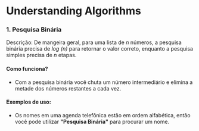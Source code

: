 # Understanding Algorithms

### 1. Pesquisa Binária
Descrição: De mangeira geral, para uma lista de *n* números, a pesquisa binária precisa de *log (n)* para retornar o valor correto, enquanto a pesquisa simples precisa de *n* etapas.

#### Como funciona?
- Com a pesquisa binária você chuta um número intermediário e elimina a metade dos números restantes a cada vez.

#### Exemplos de uso:
- Os nomes em uma agenda telefônica estão em ordem alfabética, então você pode utilizar **"Pesquisa Binária"** para procurar um nome.
